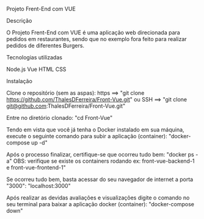 Projeto Frent-End com VUE

Descrição

O Projeto Frent-End com VUE é uma aplicação web direcionada para pedidos em restaurantes, sendo que no exemplo fora feito para realizar pedidos de diferentes Burgers.

Tecnologias utilizadas

Node.js Vue HTML CSS

Instalação

Clone o repositório (sem as aspas):
https ==> "git clone https://github.com/ThalesDFerreira/Front-Vue.git" ou SSH ==> "git clone git@github.com:ThalesDFerreira/Front-Vue.git"

Entre no diretório clonado:
"cd Front-Vue"

Tendo em vista que você já tenha o Docker instalado em sua máquina, execute o seguinte comando para subir a aplicação (container):
"docker-compose up -d"

Após o processo finalizar, certifique-se que ocorreu tudo bem:
"docker ps -a" OBS: verifique se existe os containers rodando ex: front-vue-backend-1 e front-vue-frontend-1"

Se ocorreu tudo bem, basta acessar do seu navegador de internet a porta "3000":
"localhost:3000"

Após realizar as devidas avaliações e visualizações digite o comando no seu terminal para baixar a aplicação docker (container):
"docker-compose down"